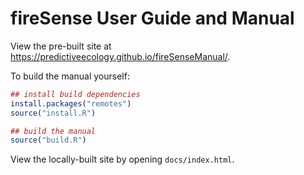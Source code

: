 # fireSense User Guide and Manual

View the pre-built site at <https://predictiveecology.github.io/fireSenseManual/>.

To build the manual yourself:

```r
## install build dependencies
install.packages("remotes")
source("install.R")

## build the manual
source("build.R")
```

View the locally-built site by opening `docs/index.html`.
